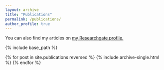 ```yaml
---
layout: archive
title: "Publications"
permalink: /publications/
author_profile: true
---
```


You can also find my articles on <u><a href="https://www.researchgate.net/profile/Sarah-Juricic">my Researchgate profile</a>.</u>

{% include base_path %}

{% for post in site.publications reversed %}
  {% include archive-single.html %}
{% endfor %}
